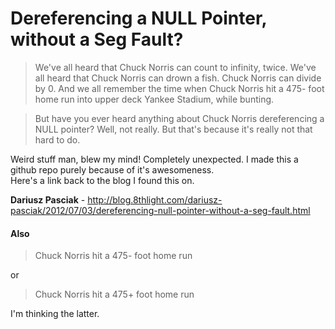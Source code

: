 # Dereferencing a NULL Pointer, without a Seg Fault?


> We've all heard that Chuck Norris can count to infinity, twice. We've all heard that Chuck Norris can drown a fish. Chuck Norris can divide by 0. And we all remember the time when Chuck Norris hit a 475- foot home run into upper deck Yankee Stadium, while bunting.

> But have you ever heard anything about Chuck Norris dereferencing a NULL pointer? Well, not really. But that's because it's really not that hard to do.

Weird stuff man, blew my mind! Completely unexpected. I made this a github repo purely because of it's awesomeness.  
Here's a link back to the blog I found this on.

**Dariusz Pasciak** - http://blog.8thlight.com/dariusz-pasciak/2012/07/03/dereferencing-null-pointer-without-a-seg-fault.html

#### Also
>Chuck Norris hit a 475- foot home run

or
>Chuck Norris hit a 475+ foot home run

I'm thinking the latter.